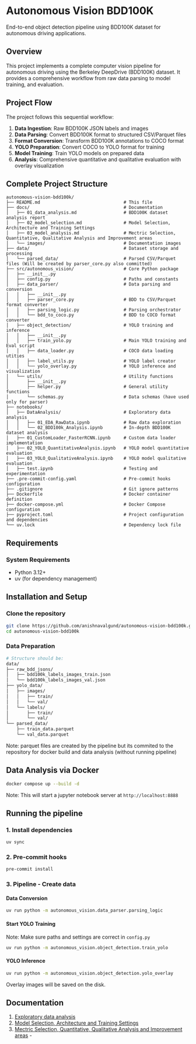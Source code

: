 # Autonomous Vision BDD100K

End-to-end object detection pipeline using BDD100K dataset for autonomous driving applications.

## Overview

This project implements a complete computer vision pipeline for autonomous driving using the Berkeley DeepDrive (BDD100K) dataset. It provides a comprehensive workflow from raw data parsing to model training, and evaluation.

## Project Flow

The project follows this sequential workflow:

1. **Data Ingestion**: Raw BDD100K JSON labels and images
2. **Data Parsing**: Convert BDD100K format to structured CSV/Parquet files
3. **Format Conversion**: Transform BDD100K annotations to COCO format
4. **YOLO Preparation**: Convert COCO to YOLO format for training
5. **Model Training**: Train YOLO models on prepared data
6. **Analysis**: Comprehensive quantitative and qualitative evaluation with overlay visualization

## Complete Project Structure

```
autonomous-vision-bdd100k/
├── README.md                                # This file
├── docs/                                    # Documentation
│   ├── 01_data_analysis.md                  # BDD100K dataset analysis report 
│   ├── 02_model_selection.md                # Model Selection, Architecture and Training Settings
│   ├── 03_model_analysis.md                 # Mectric Selection, Quantitative, Qualitative Analysis and Improvement areas
│   └── images/                              # Documentation images
├── data/                                    # Dataset storage and processing
│   └── parsed_data/                         # Parsed CSV/Parquet files (Will be created by parser_core.py also committed)
├── src/autonomous_vision/                   # Core Python package
│   ├── __init__.py                          
│   ├── config.py                            # Paths and constants
│   ├── data_parser/                         # Data parsing and conversion
│   │   ├── __init__.py
│   │   ├── parser_core.py                   # BDD to CSV/Parquet format converter
│   │   ├── parsing_logic.py                 # Parsing orchestrator
│   │   └── bdd_to_coco.py                   # BDD to COCO format converter
│   ├── object_detection/                    # YOLO training and inference
│   │   ├── __init__.py
│   │   ├── train_yolo.py                    # Main YOLO training and Eval script
│   │   ├── data_loader.py                   # COCO data loading utities
│   │   ├── label_utils.py                   # YOLO label creator
│   │   └── yolo_overlay.py                  # YOLO inference and visualization
│   └── utils/                               # Utility functions
│       ├── __init__.py
│       ├── helper.py                        # General utility functions
│       └── schemas.py                       # Data schemas (have used only for parser)
├── notebooks/                               
│   ├── DataAnalysis/                        # Exploratory data analysis
│   │   ├── 01_EDA_RawData.ipynb             # Raw data exploration
│   │   └── 02_BDD100k_Analysis.ipynb        # In-depth BDD100K dataset analysis
│   ├── 01_CustomLoader_FasterRCNN.ipynb     # Custom data loader implementation
│   ├── 02_YOLO_QuantitativeAnalysis.ipynb   # YOLO model quantitative evaluation
│   ├── 03_YOLO_QualitativeAnalysis.ipynb    # YOLO model qualitative evaluation
│   ├── test.ipynb                           # Testing and experimentation
├── .pre-commit-config.yaml                  # Pre-commit hooks configuration
├── .gitignore                               # Git ignore patterns
├── Dockerfile                               # Docker container definition
├── docker-compose.yml                       # Docker Compose configuration
├── pyproject.toml                           # Project configuration and dependencies                        
└── uv.lock                                  # Dependency lock file

```

## Requirements

### System Requirements
- Python 3.12+
- uv (for dependency management)

## Installation and Setup

### Clone the repository

```bash
git clone https://github.com/anishnavalgund/autonomous-vision-bdd100k.git
cd autonomous-vision-bdd100k
```

### Data Preparation

```bash
# Structure should be:
data/
├── raw_bdd_jsons/
│   ├── bdd100k_labels_images_train.json
│   └── bdd100k_labels_images_val.json
├── yolo_data/
│   ├── images/
│   │   ├── train/
│   │   └── val/
│   └── labels/
│       ├── train/
│       └── val/
└── parsed_data/
    ├── train_data.parquet
    └── val_data.parquet
```
Note: parquet files are created by the pipeline but its commited to the repository for docker build and data analysis (without running pipeline)

## Data Analysis via Docker

```bash
docker compose up --build -d
```
Note: This will start a jupyter notebook server at `http://localhost:8888`


## Running the pipeline

### 1. Install dependencies

```bash
uv sync
```
### 2. Pre-commit hooks 

```bash
pre-commit install
```

### 3. Pipeline - Create data

#### Data Conversion

```bash
uv run python -m autonomous_vision.data_parser.parsing_logic
```

#### Start YOLO Training

Note: Make sure paths and settings are correct in `config.py`

```bash
uv run python -m autonomous_vision.object_detection.train_yolo
```

#### YOLO Inference

```bash
uv run python -m autonomous_vision.object_detection.yolo_overlay
```
Overlay images will be saved on the disk.

## Documentation

1. [Exploratory data analysis](docs/01_data_analysis.md) 
2. [Model Selection, Architecture and Training Settings](docs/02_model_selection.md) 
3. [Mectric Selection, Quantitative, Qualitative Analysis and Improvement areas](docs/03_model_analysis.md) - 


